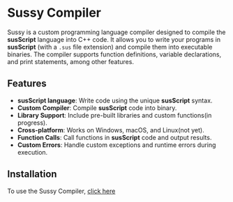 # Sussy Compiler

Sussy is a custom programming language compiler designed to compile the **susScript** language into C++ code. It allows you to write your programs in **susScript** (with a `.sus` file extension) and compile them into executable binaries. The compiler supports function definitions, variable declarations, and print statements, among other features.

## Features

- **susScript language**: Write code using the unique **susScript** syntax.
- **Custom Compiler**: Compile **susScript** code into binary.
- **Library Support**: Include pre-built libraries and custom functions(in progress).
- **Cross-platform**: Works on Windows, macOS, and Linux(not yet).
- **Function Calls**: Call functions in **susScript** code and output results.
- **Custom Errors**: Handle custom exceptions and runtime errors during execution.

## Installation

To use the Sussy Compiler, [click here](https://sussyos.github.io/susScript)
